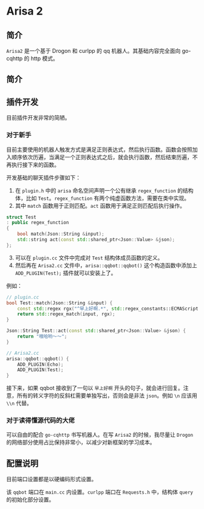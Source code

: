 # Arisa 2

## 简介

`Arisa2` 是一个基于 Drogon 和 curlpp 的 qq 机器人。其基础内容完全面向 go-cqhttp 的 http 模式。

## 简介

## 插件开发

目前插件开发非常的简陋。

### 对于新手

目前主要使用的机器人触发方式是满足正则表达式，然后执行函数。函数会按照加入顺序依次历遍，当满足一个正则表达式之后，就会执行函数，然后结束历遍，不再执行接下来的函数。

开发基础的聊天插件步骤如下：

1. 在 `plugin.h` 中的 `arisa` 命名空间声明一个公有继承 `regex_function` 的结构体，比如 `Test`。`regex_function` 有两个纯虚函数方法，需要在类中实现。
2. 其中 `match` 函数用于正则匹配。`act` 函数用于满足正则匹配后执行操作。

``` cpp
struct Test
: public regex_function
{
    bool match(Json::String &input);
    std::string act(const std::shared_ptr<Json::Value> &json);
};
```

3. 可以在 `plugin.cc` 文件中完成对 `Test` 结构体成员函数的定义。
4. 然后再在 `Arisa2.cc` 文件中，`arisa::qqbot::qqbot()` 这个构造函数中添加上 `ADD_PLUGIN(Test);` 插件就可以安装上了。

例如：

``` cpp
// plugin.cc
bool Test::match(Json::String &input) {
    const std::regex rgx("^早上好啊.*", std::regex_constants::ECMAScript);
    return std::regex_match(input, rgx);
}

Json::String Test::act(const std::shared_ptr<Json::Value> &json) {
    return "哦哈哟～～";
}
```

``` cpp
// Arisa2.cc
arisa::qqbot::qqbot() {
    ADD_PLUGIN(Echo);
    ADD_PLUGIN(Test);
}
```

接下来，如果 qqbot 接收到了一句以 `早上好啊` 开头的句子，就会进行回复。注意，所有的转义字符的反斜杠需要单独写出，否则会是非法 `json`。例如 `\n` 应该用 `\\n` 代替。

### 对于读得懂源代码的大佬

可以自由的配合 `go-cqhttp` 书写机器人。在写 `Arisa2` 的时候，我尽量让 `Drogon` 的网络部分使用占比保持非常小，以减少对新框架的学习成本。

## 配置说明

目前端口设置都是以硬编码形式设置。

该 `qqbot` 端口在 `main.cc` 内设置。`curlpp` 端口在 `Requests.h` 中，结构体 `query` 的初始化部分设置。